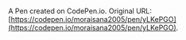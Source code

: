 # 

A Pen created on CodePen.io. Original URL: [https://codepen.io/moraisana2005/pen/yLKePGO](https://codepen.io/moraisana2005/pen/yLKePGO).

